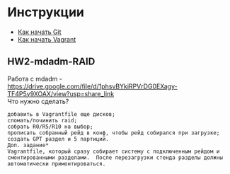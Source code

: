 # Инструкции

* [Как начать Git](git_quick_start.md)
* [Как начать Vagrant](vagrant_quick_start.md)

## HW2-mdadm-RAID

Работа с mdadm - https://drive.google.com/file/d/1phsvBYkiRPVrDG0EXagy-TF4P5y9XOAX/view?usp=share_link  
Что нужно сделать?

    добавить в Vagrantfile еще дисков;
    сломать/починить raid;
    собрать R0/R5/R10 на выбор;
    прописать собранный рейд в конф, чтобы рейд собирался при загрузке;
    создать GPT раздел и 5 партиций.
    Доп. задание*
    Vagrantfile, который сразу собирает систему с подключенным рейдом и смонтированными разделами.  После перезагрузки стенда разделы должны автоматически примонтироваться.
